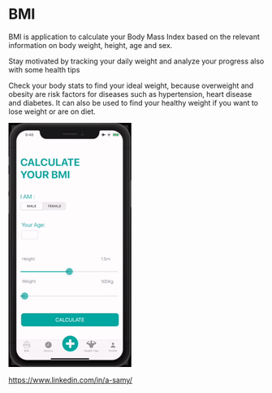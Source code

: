 # BMI

BMI is application to calculate your Body Mass Index based on the relevant information on body weight, height, age and sex.

Stay motivated by tracking your daily weight and analyze your progress also with some health tips

Check your body stats to find your ideal weight, because overweight and obesity are risk factors for diseases such as hypertension, heart disease and diabetes. It can also be used to find your healthy weight if you want to lose weight or are on diet.


![Image of Yaktocat](https://github.com/dev-samy/BMI/blob/master/BMI-HD-720p.gif)

https://www.linkedin.com/in/a-samy/
